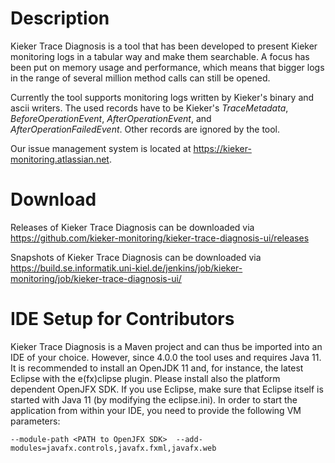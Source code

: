 # Description

Kieker Trace Diagnosis is a tool that has been developed to present Kieker monitoring logs in a tabular way and make them searchable. A focus has been put on memory usage and performance, which means that bigger logs in the range of several million method calls can still be opened.

Currently the tool supports monitoring logs written by Kieker's binary and ascii writers. The used records have to be Kieker's <i>TraceMetadata</i>, <i>BeforeOperationEvent</i>, <i>AfterOperationEvent</i>, and <i>AfterOperationFailedEvent</i>. Other records are ignored by the tool.

Our issue management system is located at https://kieker-monitoring.atlassian.net.

# Download

Releases of Kieker Trace Diagnosis can be downloaded via
https://github.com/kieker-monitoring/kieker-trace-diagnosis-ui/releases

Snapshots of Kieker Trace Diagnosis can be downloaded via
https://build.se.informatik.uni-kiel.de/jenkins/job/kieker-monitoring/job/kieker-trace-diagnosis-ui/

# IDE Setup for Contributors

Kieker Trace Diagnosis is a Maven project and can thus be imported into an IDE of your choice. However, since 4.0.0 the tool uses and requires Java 11. It is recommended to install an OpenJDK 11 and, for instance, the latest Eclipse with the e(fx)clipse plugin. Please install also the platform dependent OpenJFX SDK. If you use Eclipse, make sure that Eclipse itself is started with Java 11 (by modifying the eclipse.ini). In order to start the application from within your IDE, you need to provide the following VM parameters: 
```
--module-path <PATH to OpenJFX SDK>  --add-modules=javafx.controls,javafx.fxml,javafx.web
```
